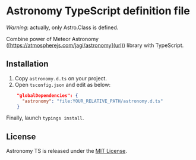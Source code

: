 # Astronomy TypeScript definition file

*Warning*: actually, only Astro.Class is defined.

Combine power of Meteor Astronomy ([https://atmospherejs.com/jagi/astronomy](url)) library with TypeScript.

## Installation
 1. Copy `astronomy.d.ts` on your project.
 2. Open `tsconfig.json` and edit as below: 
```json
    "globalDependencies": {
      "astronomy": "file:YOUR_RELATIVE_PATH/astronomy.d.ts"
    }
```

Finally, launch `typings install`.

## License

Astronomy TS is released under the [MIT License](http://opensource.org/licenses/MIT).
